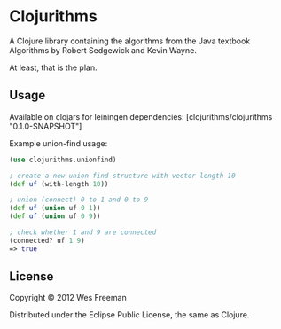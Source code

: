 # Clojurithms

A Clojure library containing the algorithms from the Java textbook Algorithms by Robert Sedgewick and Kevin Wayne.

At least, that is the plan.

## Usage

Available on clojars for leiningen dependencies: [clojurithms/clojurithms "0.1.0-SNAPSHOT"]

Example union-find usage:

```Clojure
(use clojurithms.unionfind)

; create a new union-find structure with vector length 10
(def uf (with-length 10))

; union (connect) 0 to 1 and 0 to 9
(def uf (union uf 0 1))
(def uf (union uf 0 9))

; check whether 1 and 9 are connected
(connected? uf 1 9)
=> true
```

## License

Copyright © 2012 Wes Freeman

Distributed under the Eclipse Public License, the same as Clojure.
